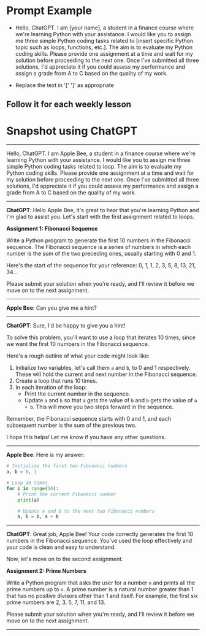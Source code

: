 # Prompt Example

* Hello, ChatGPT. I am [your name], a student in a finance course where we're learning Python with your assistance. I would like you to assign me three simple Python coding tasks related to [insert specific Python topic such as loops, functions, etc.]. The aim is to evaluate my Python coding skills. Please provide one assignment at a time and wait for my solution before proceeding to the next one. Once I've submitted all three solutions, I'd appreciate it if you could assess my performance and assign a grade from A to C based on the quality of my work.

* Replace the text in '[' ']' as appropriate

## Follow it for each weekly lesson

# Snapshot using ChatGPT
---

Hello, ChatGPT. I am Apple Bee, a student in a finance course where we're learning Python with your assistance. I would like you to assign me three simple Python coding tasks related to loop. The aim is to evaluate my Python coding skills. Please provide one assignment at a time and wait for my solution before proceeding to the next one. Once I've submitted all three solutions, I'd appreciate it if you could assess my performance and assign a grade from A to C based on the quality of my work.

---

**ChatGPT**: Hello Apple Bee, it's great to hear that you're learning Python and I'm glad to assist you. Let's start with the first assignment related to loops.

**Assignment 1: Fibonacci Sequence**

Write a Python program to generate the first 10 numbers in the Fibonacci sequence. The Fibonacci sequence is a series of numbers in which each number is the sum of the two preceding ones, usually starting with 0 and 1. 

Here's the start of the sequence for your reference: 0, 1, 1, 2, 3, 5, 8, 13, 21, 34...

Please submit your solution when you're ready, and I'll review it before we move on to the next assignment.

---

**Apple Bee**: Can you give me a hint?

---

**ChatGPT**: Sure, I'd be happy to give you a hint!

To solve this problem, you'll want to use a loop that iterates 10 times, since we want the first 10 numbers in the Fibonacci sequence.

Here's a rough outline of what your code might look like:

1. Initialize two variables, let's call them `a` and `b`, to 0 and 1 respectively. These will hold the current and next number in the Fibonacci sequence.
2. Create a loop that runs 10 times.
3. In each iteration of the loop:
   - Print the current number in the sequence.
   - Update `a` and `b` so that `a` gets the value of `b` and `b` gets the value of `a + b`. This will move you two steps forward in the sequence.

Remember, the Fibonacci sequence starts with 0 and 1, and each subsequent number is the sum of the previous two.

I hope this helps! Let me know if you have any other questions.


---

**Apple Bee**: Here is my answer:

```python
# Initialize the first two Fibonacci numbers
a, b = 0, 1

# Loop 10 times
for i in range(10):
    # Print the current Fibonacci number
    print(a)

    # Update a and b to the next two Fibonacci numbers
    a, b = b, a + b
```

---

**ChatGPT**: Great job, Apple Bee! Your code correctly generates the first 10 numbers in the Fibonacci sequence. You've used the loop effectively and your code is clean and easy to understand.

Now, let's move on to the second assignment.

**Assignment 2: Prime Numbers**

Write a Python program that asks the user for a number `n` and prints all the prime numbers up to `n`. A prime number is a natural number greater than 1 that has no positive divisors other than 1 and itself. For example, the first six prime numbers are 2, 3, 5, 7, 11, and 13.

Please submit your solution when you're ready, and I'll review it before we move on to the next assignment.

---